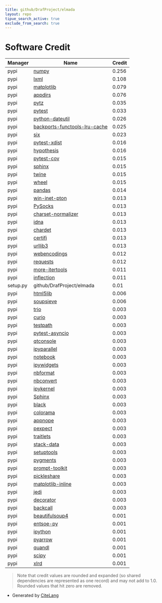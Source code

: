 ```yaml
---
title: github/DrafProject/elmada
layout: repo
tipue_search_active: true
exclude_from_search: true
---
```

# Software Credit

|Manager|Name|Credit|
|-------|----|------|
|pypi|[numpy](https://www.numpy.org)|0.256|
|pypi|[lxml](https://lxml.de/)|0.108|
|pypi|[matplotlib](https://matplotlib.org)|0.079|
|pypi|[appdirs](http://github.com/ActiveState/appdirs)|0.076|
|pypi|[pytz](http://pythonhosted.org/pytz)|0.035|
|pypi|[pytest](https://pypi.org/project/pytest)|0.033|
|pypi|[python-dateutil](https://pypi.org/project/python-dateutil)|0.026|
|pypi|[backports-functools-lru-cache](https://pypi.org/project/backports-functools-lru-cache)|0.025|
|pypi|[six](https://pypi.org/project/six)|0.023|
|pypi|[pytest-xdist](https://pypi.org/project/pytest-xdist)|0.016|
|pypi|[hypothesis](https://pypi.org/project/hypothesis)|0.016|
|pypi|[pytest-cov](https://pypi.org/project/pytest-cov)|0.015|
|pypi|[sphinx](https://pypi.org/project/sphinx)|0.015|
|pypi|[twine](https://pypi.org/project/twine)|0.015|
|pypi|[wheel](https://pypi.org/project/wheel)|0.015|
|pypi|[pandas](https://pandas.pydata.org)|0.014|
|pypi|[win-inet-pton](https://pypi.org/project/win-inet-pton)|0.013|
|pypi|[PySocks](https://pypi.org/project/PySocks)|0.013|
|pypi|[charset-normalizer](https://pypi.org/project/charset-normalizer)|0.013|
|pypi|[idna](https://pypi.org/project/idna)|0.013|
|pypi|[chardet](https://pypi.org/project/chardet)|0.013|
|pypi|[certifi](https://pypi.org/project/certifi)|0.013|
|pypi|[urllib3](https://pypi.org/project/urllib3)|0.013|
|pypi|[webencodings](https://pypi.org/project/webencodings)|0.012|
|pypi|[requests](https://requests.readthedocs.io)|0.012|
|pypi|[more-itertools](https://pypi.org/project/more-itertools)|0.011|
|pypi|[inflection](https://pypi.org/project/inflection)|0.011|
|setup.py|github/DrafProject/elmada|0.01|
|pypi|[html5lib](https://github.com/html5lib/html5lib-python)|0.006|
|pypi|[soupsieve](https://facelessuser.github.io/soupsieve/)|0.006|
|pypi|[trio](https://github.com/python-trio/trio)|0.003|
|pypi|[curio](https://pypi.org/project/curio)|0.003|
|pypi|[testpath](https://pypi.org/project/testpath)|0.003|
|pypi|[pytest-asyncio](https://pypi.org/project/pytest-asyncio)|0.003|
|pypi|[qtconsole](https://pypi.org/project/qtconsole)|0.003|
|pypi|[ipyparallel](https://pypi.org/project/ipyparallel)|0.003|
|pypi|[notebook](https://pypi.org/project/notebook)|0.003|
|pypi|[ipywidgets](https://pypi.org/project/ipywidgets)|0.003|
|pypi|[nbformat](https://pypi.org/project/nbformat)|0.003|
|pypi|[nbconvert](https://pypi.org/project/nbconvert)|0.003|
|pypi|[ipykernel](https://pypi.org/project/ipykernel)|0.003|
|pypi|[Sphinx](https://pypi.org/project/Sphinx)|0.003|
|pypi|[black](https://pypi.org/project/black)|0.003|
|pypi|[colorama](https://pypi.org/project/colorama)|0.003|
|pypi|[appnope](https://pypi.org/project/appnope)|0.003|
|pypi|[pexpect](https://pypi.org/project/pexpect)|0.003|
|pypi|[traitlets](https://pypi.org/project/traitlets)|0.003|
|pypi|[stack-data](https://pypi.org/project/stack-data)|0.003|
|pypi|[setuptools](https://pypi.org/project/setuptools)|0.003|
|pypi|[pygments](https://pypi.org/project/pygments)|0.003|
|pypi|[prompt-toolkit](https://pypi.org/project/prompt-toolkit)|0.003|
|pypi|[pickleshare](https://pypi.org/project/pickleshare)|0.003|
|pypi|[matplotlib-inline](https://pypi.org/project/matplotlib-inline)|0.003|
|pypi|[jedi](https://pypi.org/project/jedi)|0.003|
|pypi|[decorator](https://pypi.org/project/decorator)|0.003|
|pypi|[backcall](https://pypi.org/project/backcall)|0.003|
|pypi|[beautifulsoup4](http://www.crummy.com/software/BeautifulSoup/bs4/)|0.001|
|pypi|[entsoe-py](https://github.com/EnergieID/entsoe-py)|0.001|
|pypi|[ipython](https://ipython.org)|0.001|
|pypi|[pyarrow](https://arrow.apache.org/)|0.001|
|pypi|[quandl](https://github.com/quandl/quandl-python)|0.001|
|pypi|[scipy](https://www.scipy.org)|0.001|
|pypi|[xlrd](http://www.python-excel.org/)|0.001|


> Note that credit values are rounded and expanded (so shared dependencies are represented as one record) and may not add to 1.0. Rounded values that hit zero are removed.


- Generated by [CiteLang](https://github.com/vsoch/citelang)
